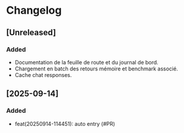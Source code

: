 # Changelog

## [Unreleased]

### Added
- Documentation de la feuille de route et du journal de bord.
- Chargement en batch des retours mémoire et benchmark associé.
- Cache chat responses.

## [2025-09-14]
### Added
- feat(20250914-114451): auto entry (#PR)
